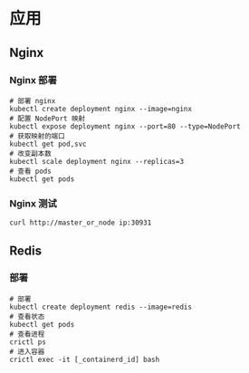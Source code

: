 # 应用

## Nginx

### Nginx 部署

```shell
# 部署 nginx
kubectl create deployment nginx --image=nginx
# 配置 NodePort 映射
kubectl expose deployment nginx --port=80 --type=NodePort
# 获取映射的端口
kubectl get pod,svc
# 改变副本数
kubectl scale deployment nginx --replicas=3
# 查看 pods
kubectl get pods
```

### Nginx 测试

```shell
curl http://master_or_node ip:30931
```


## Redis

### 部署

```shell
# 部署
kubectl create deployment redis --image=redis
# 查看状态
kubectl get pods
# 查看进程
crictl ps
# 进入容器
crictl exec -it [_containerd_id] bash

```